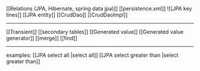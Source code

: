 [[Relations (JPA, Hibernate, spring data jpa)]]
[[persistence.xml]]
![[JPA key lines]]
[[JPA entity]]
[[CrudDao]]
[[CrudDaoImpl]]
***
[[Transient]]
[[secondary tables]]
[[Generated value]]
[[Generated value generator]]
[[merge]]
[[find]]
***
examples:
[[JPA select all |select all]]
[[JPA select greater than |select greater than]]
